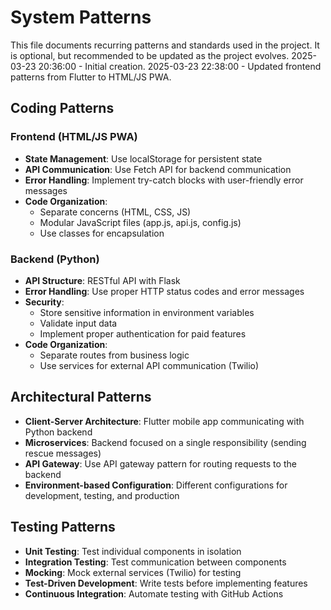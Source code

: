 # System Patterns

This file documents recurring patterns and standards used in the project.
It is optional, but recommended to be updated as the project evolves.
2025-03-23 20:36:00 - Initial creation.
2025-03-23 22:38:00 - Updated frontend patterns from Flutter to HTML/JS PWA.

## Coding Patterns

### Frontend (HTML/JS PWA)

- **State Management**: Use localStorage for persistent state
- **API Communication**: Use Fetch API for backend communication
- **Error Handling**: Implement try-catch blocks with user-friendly error messages
- **Code Organization**:
  - Separate concerns (HTML, CSS, JS)
  - Modular JavaScript files (app.js, api.js, config.js)
  - Use classes for encapsulation

### Backend (Python)

- **API Structure**: RESTful API with Flask
- **Error Handling**: Use proper HTTP status codes and error messages
- **Security**: 
  - Store sensitive information in environment variables
  - Validate input data
  - Implement proper authentication for paid features
- **Code Organization**:
  - Separate routes from business logic
  - Use services for external API communication (Twilio)

## Architectural Patterns

- **Client-Server Architecture**: Flutter mobile app communicating with Python backend
- **Microservices**: Backend focused on a single responsibility (sending rescue messages)
- **API Gateway**: Use API gateway pattern for routing requests to the backend
- **Environment-based Configuration**: Different configurations for development, testing, and production

## Testing Patterns

- **Unit Testing**: Test individual components in isolation
- **Integration Testing**: Test communication between components
- **Mocking**: Mock external services (Twilio) for testing
- **Test-Driven Development**: Write tests before implementing features
- **Continuous Integration**: Automate testing with GitHub Actions